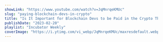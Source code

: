```yaml
---
showLink: "https://www.youtube.com/watch?v=JqMnrqeKMUc"
slug: "paying-blockchain-devs-in-crypto"
title: "Is It Important for Blockchain Devs to be Paid in the Crypto They Work On?"
publishDate: "2023-02-20"
playlist: "Incubator Weekly"
coverImage: "https://i.ytimg.com/vi_webp/JqMnrqeKMUc/maxresdefault.webp"
---
```

